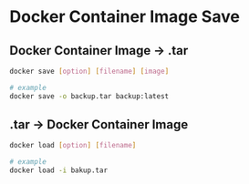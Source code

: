 # Docker Container Image Save

## Docker Container Image -> .tar

```sh
docker save [option] [filename] [image]

# example
docker save -o backup.tar backup:latest
```

## .tar -> Docker Container Image

```sh
docker load [option] [filename]

# example
docker load -i bakup.tar
```
